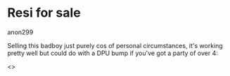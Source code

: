 # Resi for sale

anon299

Selling this badboy just purely cos of personal circumstances, it's working pretty well but could do with a DPU bump if you've got a party of over 4:

<<LINK AUTOMATICALLY REMOVED>>